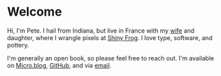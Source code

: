 # Welcome

Hi, I'm Pete. I hail from Indiana, but live in France with my [wife](https://lauraschaffner.com) and daughter, where I wrangle pixels at [Shiny Frog](http://shinyfrog.net). I love type, software, and pottery.

I'm generally an open book, so please feel free to reach out. I'm available on [Micro.blog](https://micro.blog/peteschaffner), [GitHub](https://github.com/peteschaffner), and via [email](mailto:hello@peteschaffner.com).
